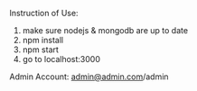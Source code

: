 Instruction of Use: 
 1. make sure nodejs & mongodb are up to date
 2. npm install
 3. npm start
 4. go to localhost:3000

Admin Account: admin@admin.com/admin
